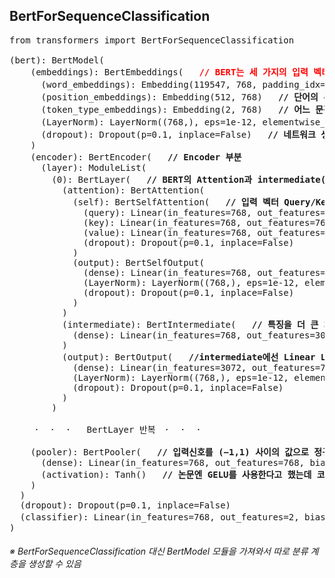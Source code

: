 ## BertForSequenceClassification

<pre>
from transformers import BertForSequenceClassification

(bert): BertModel(
    (embeddings): BertEmbeddings(   <span style="color:red"><b>// BERT는 세 가지의 입력 벡터가 있어야 함</b></span>
      (word_embeddings): Embedding(119547, 768, padding_idx=0)   <b>// 단어 임베딩</b>
      (position_embeddings): Embedding(512, 768)   <b>// 단어의 위치 임베딩</b>
      (token_type_embeddings): Embedding(2, 768)   <b>// 어느 문장에 속하는 단어인지 타입 임베딩</b>
      (LayerNorm): LayerNorm((768,), eps=1e-12, elementwise_affine=True)   <b>// Normalization : 레이어마다 평균 출력을 정규화하여 입력 분포를 일정하게 함으로써 학습 효율이 높아짐</b>
      (dropout): Dropout(p=0.1, inplace=False)   <b>// 네트워크 생략</b>
    )
    (encoder): BertEncoder(   <b>// Encoder 부분</b>
      (layer): ModuleList(
        (0): BertLayer(   <b>// BERT의 Attention과 intermediate(Feed-forward Network)를 반복하게 됨</b>
          (attention): BertAttention(
            (self): BertSelfAttention(   <b>// 입력 벡터 Query/Key/Value를 이용한 단어들의 연관성 계산</b>
              (query): Linear(in_features=768, out_features=768, bias=True)
              (key): Linear(in_features=768, out_features=768, bias=True)
              (value): Linear(in_features=768, out_features=768, bias=True)
              (dropout): Dropout(p=0.1, inplace=False)
            )
            (output): BertSelfOutput(
              (dense): Linear(in_features=768, out_features=768, bias=True)
              (LayerNorm): LayerNorm((768,), eps=1e-12, elementwise_affine=True)
              (dropout): Dropout(p=0.1, inplace=False)
            )
          )
          (intermediate): BertIntermediate(   <b>// 특징을 더 큰 차원으로 늘렸다가 다시 줄임</b>
            (dense): Linear(in_features=768, out_features=3072, bias=True)
          )
          (output): BertOutput(   <b>//intermediate에선 Linear Layer 사이에 활성화함수로 GELU를 사용, GELU는 ReLU와 유사하지만 음수에 대해서도 미분이 가능</b>
            (dense): Linear(in_features=3072, out_features=768, bias=True)
            (LayerNorm): LayerNorm((768,), eps=1e-12, elementwise_affine=True)
            (dropout): Dropout(p=0.1, inplace=False)
          )
        )

   　·  ·  ·   BertLayer 반복　·  ·  ·   

    (pooler): BertPooler(   <b>// 입력신호를 (−1,1) 사이의 값으로 정규화</b>
      (dense): Linear(in_features=768, out_features=768, bias=True)
      (activation): Tanh()   <b>// 논문엔 GELU를 사용한다고 했는데 코드는 Tanh 해둠</b>
    )
  )
  (dropout): Dropout(p=0.1, inplace=False)
  (classifier): Linear(in_features=768, out_features=2, bias=True)   <b>// Softmax를 통한 분류</b>
)
</pre>


###### ※ BertForSequenceClassification 대신 BertModel 모듈을 가져와서 따로 분류 계층을 생성할 수 있음
